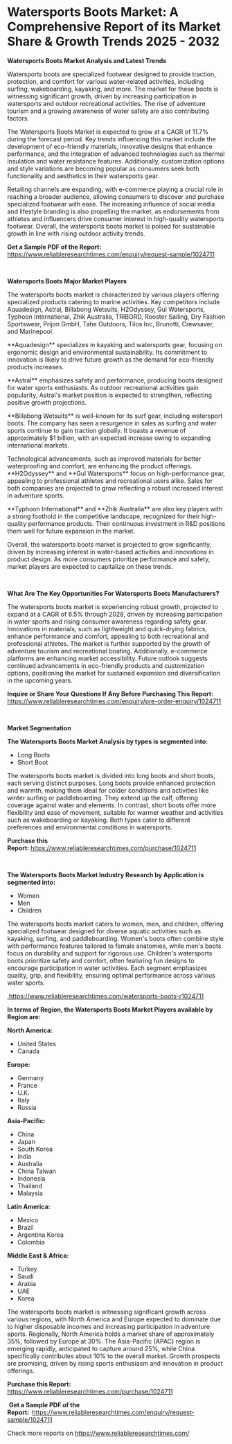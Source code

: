 <p><h1>Watersports Boots Market: A Comprehensive Report of its Market Share & Growth Trends 2025 - 2032</h1></p><p><strong>Watersports Boots Market Analysis and Latest Trends</strong></p>
<p><p>Watersports boots are specialized footwear designed to provide traction, protection, and comfort for various water-related activities, including surfing, wakeboarding, kayaking, and more. The market for these boots is witnessing significant growth, driven by increasing participation in watersports and outdoor recreational activities. The rise of adventure tourism and a growing awareness of water safety are also contributing factors.</p><p>The Watersports Boots Market is expected to grow at a CAGR of 11.7% during the forecast period. Key trends influencing this market include the development of eco-friendly materials, innovative designs that enhance performance, and the integration of advanced technologies such as thermal insulation and water resistance features. Additionally, customization options and style variations are becoming popular as consumers seek both functionality and aesthetics in their watersports gear.</p><p>Retailing channels are expanding, with e-commerce playing a crucial role in reaching a broader audience, allowing consumers to discover and purchase specialized footwear with ease. The increasing influence of social media and lifestyle branding is also propelling the market, as endorsements from athletes and influencers drive consumer interest in high-quality watersports footwear. Overall, the watersports boots market is poised for sustainable growth in line with rising outdoor activity trends.</p></p>
<p><strong>Get a Sample PDF of the Report:&nbsp;</strong> <a href="https://www.reliableresearchtimes.com/enquiry/request-sample/1024711?utm_campaign=2934&utm_medium=2&utm_source=Github&utm_content=ia&utm_term=06032025&utm_id=watersports-boots">https://www.reliableresearchtimes.com/enquiry/request-sample/1024711</a></p>
<p>&nbsp;</p>
<p><strong>Watersports Boots Major Market Players</strong></p>
<p><p>The watersports boots market is characterized by various players offering specialized products catering to marine activities. Key competitors include Aquadesign, Astral, Billabong Wetsuits, H2Odyssey, Gul Watersports, Typhoon International, Zhik Australia, TRIBORD, Rooster Sailing, Dry Fashion Sportswear, Prijon GmbH, Tahe Outdoors, Tilos Inc, Brunotti, Crewsaver, and Marinepool.</p><p>**Aquadesign** specializes in kayaking and watersports gear, focusing on ergonomic design and environmental sustainability. Its commitment to innovation is likely to drive future growth as the demand for eco-friendly products increases.</p><p>**Astral** emphasizes safety and performance, producing boots designed for water sports enthusiasts. As outdoor recreational activities gain popularity, Astral's market position is expected to strengthen, reflecting positive growth projections.</p><p>**Billabong Wetsuits** is well-known for its surf gear, including watersport boots. The company has seen a resurgence in sales as surfing and water sports continue to gain traction globally. It boasts a revenue of approximately $1 billion, with an expected increase owing to expanding international markets.</p><p>Technological advancements, such as improved materials for better waterproofing and comfort, are enhancing the product offerings. **H2Odyssey** and **Gul Watersports** focus on high-performance gear, appealing to professional athletes and recreational users alike. Sales for both companies are projected to grow reflecting a robust increased interest in adventure sports.</p><p>**Typhoon International** and **Zhik Australia** are also key players with a strong foothold in the competitive landscape, recognized for their high-quality performance products. Their continuous investment in R&D positions them well for future expansion in the market.</p><p>Overall, the watersports boots market is projected to grow significantly, driven by increasing interest in water-based activities and innovations in product design. As more consumers prioritize performance and safety, market players are expected to capitalize on these trends.</p></p>
<p>&nbsp;</p>
<p><strong>What Are The Key Opportunities For Watersports Boots Manufacturers?</strong></p>
<p><p>The watersports boots market is experiencing robust growth, projected to expand at a CAGR of 6.5% through 2028, driven by increasing participation in water sports and rising consumer awareness regarding safety gear. Innovations in materials, such as lightweight and quick-drying fabrics, enhance performance and comfort, appealing to both recreational and professional athletes. The market is further supported by the growth of adventure tourism and recreational boating. Additionally, e-commerce platforms are enhancing market accessibility. Future outlook suggests continued advancements in eco-friendly products and customization options, positioning the market for sustained expansion and diversification in the upcoming years.</p></p>
<p><strong>Inquire or Share Your Questions If Any Before Purchasing This Report:</strong> <a href="https://www.reliableresearchtimes.com/enquiry/pre-order-enquiry/1024711?utm_campaign=2934&utm_medium=2&utm_source=Github&utm_content=ia&utm_term=06032025&utm_id=watersports-boots">https://www.reliableresearchtimes.com/enquiry/pre-order-enquiry/1024711</a></p>
<p>&nbsp;</p>
<p><strong>Market Segmentation</strong></p>
<p><strong>The Watersports Boots Market Analysis by types is segmented into:</strong></p>
<p><ul><li>Long Boots</li><li>Short Boot</li></ul></p>
<p><p>The watersports boots market is divided into long boots and short boots, each serving distinct purposes. Long boots provide enhanced protection and warmth, making them ideal for colder conditions and activities like winter surfing or paddleboarding. They extend up the calf, offering coverage against water and elements. In contrast, short boots offer more flexibility and ease of movement, suitable for warmer weather and activities such as wakeboarding or kayaking. Both types cater to different preferences and environmental conditions in watersports.</p></p>
<p><strong>Purchase this Report:&nbsp;</strong><a href="https://www.reliableresearchtimes.com/purchase/1024711?utm_campaign=2934&utm_medium=2&utm_source=Github&utm_content=ia&utm_term=06032025&utm_id=watersports-boots">https://www.reliableresearchtimes.com/purchase/1024711</a></p>
<p>&nbsp;</p>
<p><strong>The Watersports Boots Market Industry Research by Application is segmented into:</strong></p>
<p><ul><li>Women</li><li>Men</li><li>Children</li></ul></p>
<p><p>The watersports boots market caters to women, men, and children, offering specialized footwear designed for diverse aquatic activities such as kayaking, surfing, and paddleboarding. Women's boots often combine style with performance features tailored to female anatomies, while men's boots focus on durability and support for rigorous use. Children's watersports boots prioritize safety and comfort, often featuring fun designs to encourage participation in water activities. Each segment emphasizes quality, grip, and flexibility, ensuring optimal performance across various water sports.</p></p>
<p><a href="https://www.reliableresearchtimes.com/watersports-boots-r1024711?utm_campaign=2934&utm_medium=2&utm_source=Github&utm_content=ia&utm_term=06032025&utm_id=watersports-boots">&nbsp;https://www.reliableresearchtimes.com/watersports-boots-r1024711</a></p>
<p><strong>In terms of Region, the Watersports Boots Market Players available by Region are:</strong></p>
<p>
    <p> <strong> North America: </strong>
        <ul>
            <li>United States</li>
            <li>Canada</li>
        </ul>
        </p> 
    <p> <strong> Europe: </strong>
        <ul>
            <li>Germany</li>
            <li>France</li>
            <li>U.K.</li>
            <li>Italy</li>
            <li>Russia</li>
        </ul>
        </p> 
    <p> <strong> Asia-Pacific: </strong>
        <ul>
            <li>China</li>
            <li>Japan</li>
            <li>South Korea</li>
            <li>India</li>
            <li>Australia</li>
            <li>China Taiwan</li>
            <li>Indonesia</li>
            <li>Thailand</li>
            <li>Malaysia</li>
        </ul>
        </p> 
    <p> <strong> Latin America: </strong>
        <ul>
            <li>Mexico</li>
            <li>Brazil</li>
            <li>Argentina Korea</li>
            <li>Colombia</li>
        </ul>
        </p> 
    <p> <strong> Middle East & Africa: </strong>
        <ul>
            <li>Turkey</li>
            <li>Saudi</li>
            <li>Arabia</li>
            <li>UAE</li>
            <li>Korea</li>
        </ul>
    </p>
    </p>
<p><p>The watersports boots market is witnessing significant growth across various regions, with North America and Europe expected to dominate due to higher disposable incomes and increasing participation in adventure sports. Regionally, North America holds a market share of approximately 35%, followed by Europe at 30%. The Asia-Pacific (APAC) region is emerging rapidly, anticipated to capture around 25%, while China specifically contributes about 10% to the overall market. Growth prospects are promising, driven by rising sports enthusiasm and innovation in product offerings.</p></p>
<p><strong>Purchase this Report: </strong><a href="https://www.reliableresearchtimes.com/purchase/1024711?utm_campaign=2934&utm_medium=2&utm_source=Github&utm_content=ia&utm_term=06032025&utm_id=watersports-boots">https://www.reliableresearchtimes.com/purchase/1024711</a></p>
<p>&nbsp;<strong>Get a Sample PDF of the Report:&nbsp;&nbsp;</strong><a href="https://www.reliableresearchtimes.com/enquiry/request-sample/1024711?utm_campaign=2934&utm_medium=2&utm_source=Github&utm_content=ia&utm_term=06032025&utm_id=watersports-boots">https://www.reliableresearchtimes.com/enquiry/request-sample/1024711</a></p>
<p><strong></strong></p>
<p>Check more reports on <a href="https://www.reliableresearchtimes.com/?utm_campaign=2934&utm_medium=2&utm_source=Github&utm_content=ia&utm_term=06032025&utm_id=watersports-boots">https://www.reliableresearchtimes.com/</a></p>